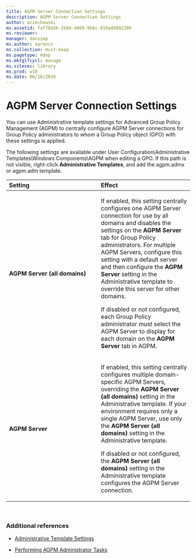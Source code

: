 ```yaml
---
title: AGPM Server Connection Settings
description: AGPM Server Connection Settings
author: aczechowski
ms.assetid: faf78e5b-2b0d-4069-9b8c-910add892200
ms.reviewer: 
manager: dansimp
ms.author: aaroncz
ms.collection: must-keep
ms.pagetype: mdop
ms.mktglfcycl: manage
ms.sitesec: library
ms.prod: w10
ms.date: 06/16/2016
---
```



# AGPM Server Connection Settings


You can use Administrative template settings for Advanced Group Policy Management (AGPM) to centrally configure AGPM Server connections for Group Policy administrators to whom a Group Policy object (GPO) with these settings is applied.

The following settings are available under User Configuration\\Administrative Templates\\Windows Components\\AGPM when editing a GPO. If this path is not visible, right-click **Administrative Templates**, and add the agpm.admx or agpm.adm template.

<table>
<colgroup>
<col width="50%" />
<col width="50%" />
</colgroup>
<thead>
<tr class="header">
<th align="left">Setting</th>
<th align="left">Effect</th>
</tr>
</thead>
<tbody>
<tr class="odd">
<td align="left"><p><strong>AGPM Server (all domains)</strong></p></td>
<td align="left"><p>If enabled, this setting centrally configures one AGPM Server connection for use by all domains and disables the settings on the <strong>AGPM Server</strong> tab for Group Policy administrators. For multiple AGPM Servers, configure this setting with a default server and then configure the <strong>AGPM Server</strong> setting in the Administrative template to override this server for other domains.</p>
<p>If disabled or not configured, each Group Policy administrator must select the AGPM Server to display for each domain on the <strong>AGPM Server</strong> tab in AGPM.</p></td>
</tr>
<tr class="even">
<td align="left"><p><strong>AGPM Server</strong></p></td>
<td align="left"><p>If enabled, this setting centrally configures multiple domain-specific AGPM Servers, overriding the <strong>AGPM Server (all domains)</strong> setting in the Administrative template. If your environment requires only a single AGPM Server, use only the <strong>AGPM Server (all domains)</strong> setting in the Administrative template.</p>
<p>If disabled or not configured, the <strong>AGPM Server (all domains)</strong> setting in the Administrative template configures the AGPM Server connection.</p></td>
</tr>
</tbody>
</table>

 

### Additional references

-   [Administrative Template Settings](administrative-template-settings.md)

-   [Performing AGPM Administrator Tasks](performing-agpm-administrator-tasks.md)

 

 





